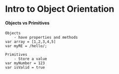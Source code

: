 # Intro to Object Orientation

#### Objects vs Primitives 
```
Objects 
    - have properties and methods
var array = [1,2,3,4,5]
var myRE = /hello/;

Primitives
    - Store a value
var myNumber = 123
var isValid = true
```


